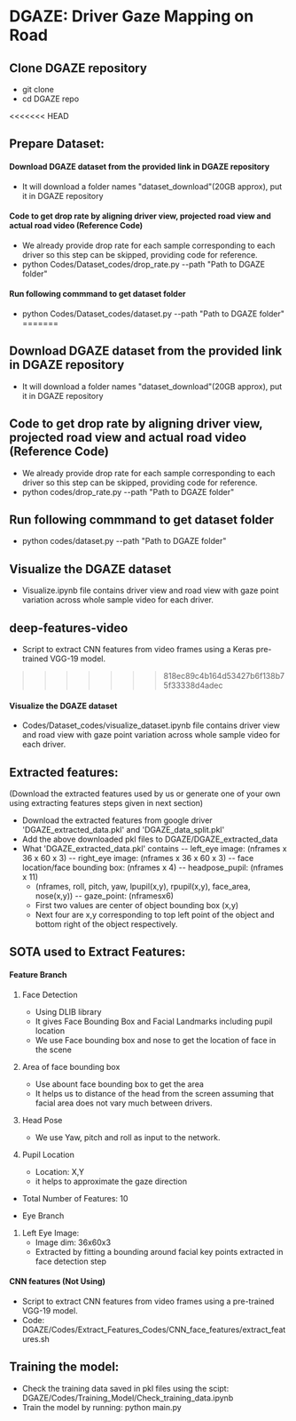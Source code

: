 # DGAZE: Driver Gaze Mapping on Road #

## Clone DGAZE repository
- git clone 
- cd DGAZE repo 

<<<<<<< HEAD

## Prepare Dataset:

#### Download DGAZE dataset from the provided link in DGAZE repository
- It will download a folder names "dataset_download"(20GB approx), put it in DGAZE repository

#### Code to get drop rate by aligning driver view, projected road view and actual road video (Reference Code)
- We already provide drop rate for each sample corresponding to each driver so this step can be skipped, providing code for reference.
- python Codes/Dataset_codes/drop_rate.py --path "Path to DGAZE folder"

#### Run following commmand to get dataset folder 
- python Codes/Dataset_codes/dataset.py --path "Path to DGAZE folder" 
=======
## Download DGAZE dataset from the provided link in DGAZE repository
- It will download a folder names "dataset_download"(20GB approx), put it in DGAZE repository

## Code to get drop rate by aligning driver view, projected road view and actual road video (Reference Code)
- We already provide drop rate for each sample corresponding to each driver so this step can be skipped, providing code for reference.
- python codes/drop_rate.py --path "Path to DGAZE folder"

## Run following commmand to get dataset folder 
- python codes/dataset.py --path "Path to DGAZE folder" 

## Visualize the DGAZE dataset
- Visualize.ipynb file contains driver view and road view with gaze point variation across whole sample video for each driver.

## deep-features-video
- Script to extract CNN features from video frames using a Keras pre-trained VGG-19 model.
>>>>>>> 818ec89c4b164d53427b6f138b75f33338d4adec

#### Visualize the DGAZE dataset
- Codes/Dataset_codes/visualize_dataset.ipynb file contains driver view and road view with gaze point variation across whole sample video for each driver.


## Extracted features:

   (Download the extracted features used by us or generate one of your own using extracting features steps given in next section)
   - Download the extracted features from google driver 'DGAZE_extracted_data.pkl' and 'DGAZE_data_split.pkl'
   - Add the above downloaded pkl files to DGAZE/DGAZE_extracted_data
   - What  'DGAZE_extracted_data.pkl' contains
     -- left_eye image: (nframes x 36 x 60 x 3)
     -- right_eye image: (nframes x 36 x 60 x 3)
     -- face location/face bounding box: (nframes x 4)
     -- headpose_pupil: (nframes x 11)
        - (nframes, roll, pitch, yaw, lpupil(x,y), rpupil(x,y), face_area, nose(x,y))
     -- gaze_point: (nframesx6)
        - First two values are center of object bounding box (x,y)
        - Next four are x,y corresponding to top left point of the object and bottom right of the object respectively.

## SOTA used to Extract Features:

#### Feature Branch
1. Face Detection
   - Using DLIB library 
   - It gives Face Bounding Box and Facial Landmarks including pupil location 
   - We use Face bounding box and nose to get the location of face in the scene
   
2. Area of face bounding box
   - Use abount face bounding box to get the area 
   - It helps us to distance of the head from the screen assuming that facial area does not vary much between drivers.
  
3. Head Pose
   - We use Yaw, pitch and roll as input to the network. 
   
4. Pupil Location
   -  Location: X,Y
   - it helps to  approximate the gaze direction
   
- Total Number of Features: 10 

- Eye Branch
1. Left Eye Image:
   - Image dim: 36x60x3
   - Extracted by fitting a bounding around facial key points extracted in face detection step

  
#### CNN features (Not Using)
- Script to extract CNN features from video frames using a pre-trained VGG-19 model.
- Code: DGAZE/Codes/Extract_Features_Codes/CNN_face_features/extract_features.sh


## Training the model:
- Check the training data saved in pkl files using the scipt: DGAZE/Codes/Training_Model/Check_training_data.ipynb
- Train the model by running: python main.py
